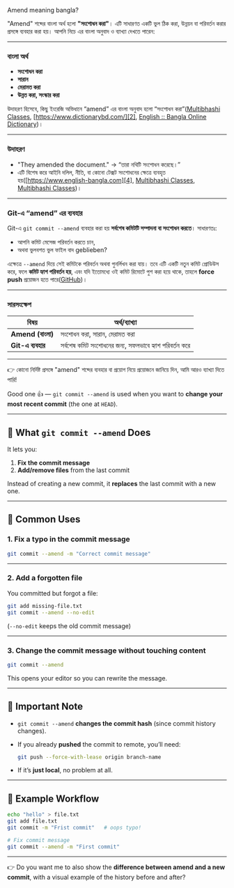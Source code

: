 Amend meaning bangla?

"Amend" শব্দের বাংলা অর্থ হলো **"সংশোধন করা"**। এটি সাধারণত একটি ভুল ঠিক করা, উন্নয়ন বা পরিবর্তন করার প্রসঙ্গে ব্যবহার করা হয়। আপনি নিচে এর বাংলা অনুবাদ ও ব্যাখ্যা দেখতে পারেন:

---

### বাংলা অর্থ

* **সংশোধন করা**
* **সারান**
* **মেরামত করা**
* **উন্নত করা, সংস্কার করা**

উদাহরণ হিসেবে, কিছু ইংরেজি অভিধানে “amend” এর বাংলা অনুবাদ হলো “সংশোধন করা”([Multibhashi Classes][1], [https://www.dictionarybd.com/][2], [English :: Bangla Online Dictionary][3])।

---

### উদাহরণ

* "They amended the document."
  → “তারা নথিটি সংশোধন করেছে।”
* এটি বিশেষ করে আইনি দলিল, নীতি, বা কোনো টেক্সট সংশোধনের ক্ষেত্রে ব্যবহৃত হয়([https://www.english-bangla.com][4], [Multibhashi Classes][1], [Multibhashi Classes][5])।

---

### Git-এ “amend” এর ব্যবহার

Git-এ `git commit --amend` ব্যবহার করা হয় **সর্বশেষ কমিটটি সম্পাদনা বা সংশোধন করতে**। সাধারণতঃ:

* আপনি কমিট মেসেজ পরিবর্তন করতে চান,
* অথবা ভুলবশত ভুল ফাইল বাদ geblieben?

এক্ষেত্রে `--amend` দিয়ে সেই কমিটকে পরিবর্তন অথবা পুনর্লিখন করা যায়। তবে এটি একটি নতুন কমিট প্রোডিউস করে, ফলে **কমিট হ্যাশ পরিবর্তন হয়**, এবং যদি ইতোমধ্যে ওই কমিট রিমোটে পুশ করা হয়ে থাকে, তাহলে **force push** প্রয়োজন হতে পারে([GitHub][6])।

---

### সারসংক্ষেপ

| বিষয়              | অর্থ/ব্যাখ্যা                                          |
| ----------------- | ------------------------------------------------------ |
| **Amend (বাংলা)** | সংশোধন করা, সারান, মেরামত করা                          |
| **Git-এ ব্যবহার** | সর্বশেষ কমিট সংশোধনের জন্য, সফলভাবে হ্যাশ পরিবর্তন করে |

---

👉 কোনো নির্দিষ্ট প্রসঙ্গে "amend" শব্দের ব্যবহার বা প্রয়োগ নিয়ে প্রয়োজনে জানিয়ে দিন, আমি আরও ব্যাখ্যা দিতে পারি!

[1]: https://www.multibhashi.com/amend-meaning-in-bangla/?utm_source=chatgpt.com "Amend meaning in Bangla - Amend বাংলা অর্থ | Multibhashi"
[2]: https://www.dictionarybd.com/meaning/amend?utm_source=chatgpt.com "Amend Meaning in Bengali - Amend অর্থ | Dictionarybd.com"
[3]: https://www.bdword.com/english-to-bengali-meaning-amend?utm_source=chatgpt.com "English to Bangla Meaning of amend - সংশোধন করা"
[4]: https://www.english-bangla.com/dictionary/amend?utm_source=chatgpt.com "amend - Bengali Meaning - amend Meaning in Bengali at english-bangla.com | amend শব্দের বাংলা অর্থ"
[5]: https://multibhashi.com/amend-meaning-in-bangla/?utm_source=chatgpt.com "Amend meaning in Bangla - Amend বাংলা অর্থ | Multibhashi"
[6]: https://github.com/arslanbilal/git-cheat-sheet/blob/master/other-sheets/git-cheat-sheet-bn.md?utm_source=chatgpt.com "git-cheat-sheet/other-sheets/git-cheat-sheet-bn.md at master · arslanbilal/git-cheat-sheet · GitHub"








Good one 👍 — `git commit --amend` is used when you want to **change your most recent commit** (the one at `HEAD`).

---

## 🔹 What `git commit --amend` Does

It lets you:

1. **Fix the commit message**
2. **Add/remove files** from the last commit

Instead of creating a new commit, it **replaces** the last commit with a new one.

---

## 🔹 Common Uses

### 1. Fix a typo in the commit message

```bash
git commit --amend -m "Correct commit message"
```

---

### 2. Add a forgotten file

You committed but forgot a file:

```bash
git add missing-file.txt
git commit --amend --no-edit
```

(`--no-edit` keeps the old commit message)

---

### 3. Change the commit message without touching content

```bash
git commit --amend
```

This opens your editor so you can rewrite the message.

---

## 🔹 Important Note

* `git commit --amend` **changes the commit hash** (since commit history changes).
* If you already **pushed** the commit to remote, you’ll need:

  ```bash
  git push --force-with-lease origin branch-name
  ```
* If it’s **just local**, no problem at all.

---

## 🔹 Example Workflow

```bash
echo "hello" > file.txt
git add file.txt
git commit -m "Frist commit"   # oops typo!

# Fix commit message
git commit --amend -m "First commit"
```

---

👉 Do you want me to also show the **difference between amend and a new commit**, with a visual example of the history before and after?
